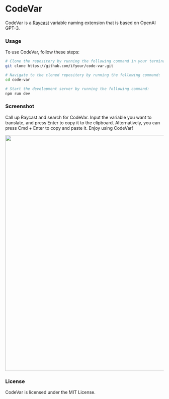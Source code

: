 # CodeVar

CodeVar is a [Raycast](https://www.raycast.com/) variable naming extension that is based on OpenAI GPT-3.

### Usage

To use CodeVar, follow these steps:

```bash
# Clone the repository by running the following command in your terminal:
git clone https://github.com/ifyour/code-var.git

# Navigate to the cloned repository by running the following command:
cd code-var

# Start the development server by running the following command:
npm run dev
```

### Screenshot

Call up Raycast and search for CodeVar. Input the variable you want to translate, and press Enter to copy it to the clipboard. Alternatively, you can press Cmd + Enter to copy and paste it. Enjoy using CodeVar!

<img src="https://user-images.githubusercontent.com/15377484/226154935-4f1c0052-a8e2-45dc-9cd6-d97dfdf42993.png" width="750px" />

### License

CodeVar is licensed under the MIT License.
